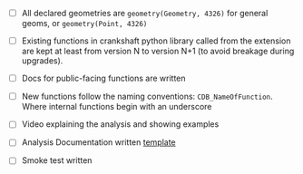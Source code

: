 
- [ ] All declared geometries are `geometry(Geometry, 4326)` for general geoms, or `geometry(Point, 4326)`
- [ ] Existing functions in crankshaft python library called from the extension are kept at least from version N to version N+1 (to avoid breakage during upgrades).
- [ ] Docs for public-facing functions are written
- [ ] New functions follow the naming conventions: `CDB_NameOfFunction`. Where internal functions begin with an underscore
- [ ] Video explaining the analysis and showing examples 
- [ ] Analysis Documentation written [template](https://docs.google.com/a/cartodb.com/document/d/1X2KOtaiEBKWNMp8UjwcLB-kE9aIOw09aOjX3oaCjeME/edit?usp=sharing)
- [ ] Smoke test written

